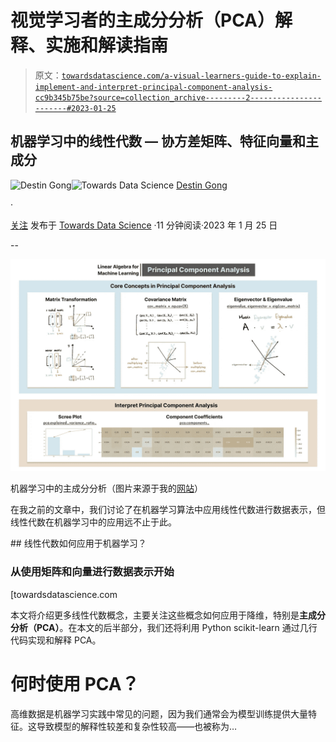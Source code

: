 # 视觉学习者的主成分分析（PCA）解释、实施和解读指南

> 原文：[`towardsdatascience.com/a-visual-learners-guide-to-explain-implement-and-interpret-principal-component-analysis-cc9b345b75be?source=collection_archive---------2-----------------------#2023-01-25`](https://towardsdatascience.com/a-visual-learners-guide-to-explain-implement-and-interpret-principal-component-analysis-cc9b345b75be?source=collection_archive---------2-----------------------#2023-01-25)

## 机器学习中的线性代数 — 协方差矩阵、特征向量和主成分

[](https://destingong.medium.com/?source=post_page-----cc9b345b75be--------------------------------)![Destin Gong](https://destingong.medium.com/?source=post_page-----cc9b345b75be--------------------------------)[](https://towardsdatascience.com/?source=post_page-----cc9b345b75be--------------------------------)![Towards Data Science](https://towardsdatascience.com/?source=post_page-----cc9b345b75be--------------------------------) [Destin Gong](https://destingong.medium.com/?source=post_page-----cc9b345b75be--------------------------------)

·

[关注](https://medium.com/m/signin?actionUrl=https%3A%2F%2Fmedium.com%2F_%2Fsubscribe%2Fuser%2Ffa1913854e95&operation=register&redirect=https%3A%2F%2Ftowardsdatascience.com%2Fa-visual-learners-guide-to-explain-implement-and-interpret-principal-component-analysis-cc9b345b75be&user=Destin+Gong&userId=fa1913854e95&source=post_page-fa1913854e95----cc9b345b75be---------------------post_header-----------) 发布于 [Towards Data Science](https://towardsdatascience.com/?source=post_page-----cc9b345b75be--------------------------------) ·11 分钟阅读·2023 年 1 月 25 日[](https://medium.com/m/signin?actionUrl=https%3A%2F%2Fmedium.com%2F_%2Fvote%2Ftowards-data-science%2Fcc9b345b75be&operation=register&redirect=https%3A%2F%2Ftowardsdatascience.com%2Fa-visual-learners-guide-to-explain-implement-and-interpret-principal-component-analysis-cc9b345b75be&user=Destin+Gong&userId=fa1913854e95&source=-----cc9b345b75be---------------------clap_footer-----------)

--

[](https://medium.com/m/signin?actionUrl=https%3A%2F%2Fmedium.com%2F_%2Fbookmark%2Fp%2Fcc9b345b75be&operation=register&redirect=https%3A%2F%2Ftowardsdatascience.com%2Fa-visual-learners-guide-to-explain-implement-and-interpret-principal-component-analysis-cc9b345b75be&source=-----cc9b345b75be---------------------bookmark_footer-----------)![](img/2d801a017da88b5bf08832433651460a.png)

机器学习中的主成分分析（图片来源于我的[网站](https://www.visual-design.net/)）

在我之前的文章中，我们讨论了在机器学习算法中应用线性代数进行数据表示，但线性代数在机器学习中的应用远不止于此。

[](/how-is-linear-algebra-applied-for-machine-learning-d193bdeed268?source=post_page-----cc9b345b75be--------------------------------) ## 线性代数如何应用于机器学习？

### 从使用矩阵和向量进行数据表示开始

[towardsdatascience.com

本文将介绍更多线性代数概念，主要关注这些概念如何应用于降维，特别是**主成分分析（PCA）**。在本文的后半部分，我们还将利用 Python scikit-learn 通过几行代码实现和解释 PCA。

# 何时使用 PCA？

高维数据是机器学习实践中常见的问题，因为我们通常会为模型训练提供大量特征。这导致模型的解释性较差和复杂性较高——也被称为…
